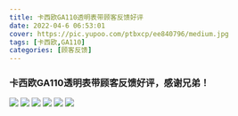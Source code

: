 ```yaml
---
title: 卡西欧GA110透明表带顾客反馈好评
date: 2022-04-6 06:53:01
cover: https://pic.yupoo.com/ptbxcp/ee840796/medium.jpg
tags: [卡西欧,GA110]
categories: [顾客反馈]
---
```


###  卡西欧GA110透明表带顾客反馈好评，感谢兄弟！
![](https://pic.yupoo.com/ptbxcp/6e2083b4/2b60ec17.jpg)
![](https://pic.yupoo.com/ptbxcp/f101416b/68726373.jpg)
![](https://pic.yupoo.com/ptbxcp/6655a6eb/9c61a860.jpg)
![](https://pic.yupoo.com/ptbxcp/ee840796/c09a7fd5.jpg)
![](https://pic.yupoo.com/ptbxcp/40f8f4d3/196a3c60.jpg)
![](https://pic.yupoo.com/ptbxcp/80a6a240/838d8d23.jpg)
